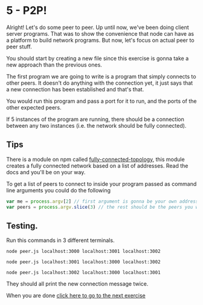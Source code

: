 # 5 - P2P!

Alright! Let's do some peer to peer. Up until now, we've been doing client server programs. That
was to show the convenience that node can have as a platform to build network programs. But now, let's
focus on actual peer to peer stuff.

You should start by creating a new file since this exercise is gonna take a new approach than the previous ones.

The first program we are going to write is a program that simply connects to other peers. It doesn't do
anything with the connection yet, it just says that a new connection has been established and that's that.

You would run this program and pass a port for it to run, and the ports of the other expected peers.

If 5 instances of the program are running, there should be a connection between any two instances
(i.e. the network should be fully connected).

## Tips

There is a module on npm called [fully-connected-topology](https://github.com/sorribas/fully-connected-topology), this
module creates a fully connected network based on a list of addresses. Read the docs and you'll be on your way.

To get a list of peers to connect to inside your program passed as command line arguments you could do the following

``` js
var me = process.argv[2] // first argument is gonna be your own address
var peers = process.argv.slice(3) // the rest should be the peers you want to connect to
```

## Testing.

Run this commands in 3 different terminals.

```
node peer.js localhost:3000 localhost:3001 localhost:3002
```

```
node peer.js localhost:3001 localhost:3000 localhost:3002
```

```
node peer.js localhost:3002 localhost:3000 localhost:3001
```

They should all print the new connection message twice.

When you are done [click here to go to the next exercise](06.html)
